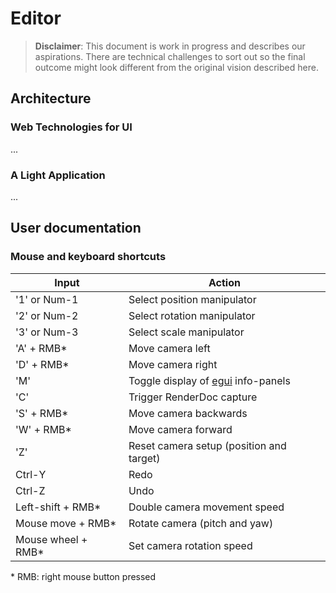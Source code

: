 # Editor

> **Disclaimer**: This document is work in progress and describes our aspirations. There are technical challenges to sort out so the final outcome might look different from the original vision described here.

## Architecture

### Web Technologies for UI

...

### A Light Application

...

## User documentation

### Mouse and keyboard shortcuts

| Input               | Action                                                                     |
| ------------------- | -------------------------------------------------------------------------- |
| '1' or Num-1        | Select position manipulator                                                |
| '2' or Num-2        | Select rotation manipulator                                                |
| '3' or Num-3        | Select scale manipulator                                                   |
| 'A' + RMB\*         | Move camera left                                                           |
| 'D' + RMB\*         | Move camera right                                                          |
| 'M'                 | Toggle display of [egui](https://github.com/emilk/egui#readme) info-panels |
| 'C'                 | Trigger RenderDoc capture                                                  |
| 'S' + RMB\*         | Move camera backwards                                                      |
| 'W' + RMB\*         | Move camera forward                                                        |
| 'Z'                 | Reset camera setup (position and target)                                   |
| Ctrl-Y              | Redo                                                                       |
| Ctrl-Z              | Undo                                                                       |
| Left-shift + RMB\*  | Double camera movement speed                                               |
| Mouse move + RMB\*  | Rotate camera (pitch and yaw)                                              |
| Mouse wheel + RMB\* | Set camera rotation speed                                                  |

\* RMB: right mouse button pressed
